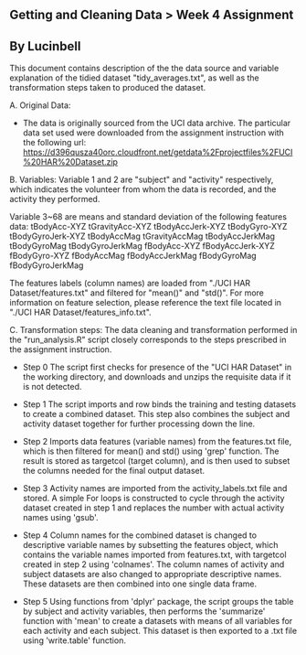 ## Getting and Cleaning Data > Week 4 Assignment
## By Lucinbell

This document contains description of the the data source and variable explanation
of the tidied dataset "tidy_averages.txt", as well as the transformation steps
taken to produced the dataset.

A. Original Data:
- The data is originally sourced from the UCI data archive. The particular
 data set used were downloaded from the assignment instruction with the following
 url: 
 https://d396qusza40orc.cloudfront.net/getdata%2Fprojectfiles%2FUCI%20HAR%20Dataset.zip

B. Variables:
Variable 1 and 2 are "subject" and "activity" respectively, which indicates the
volunteer from whom the data is recorded, and the activity they performed.

Variable 3~68 are means and standard deviation of the following features data:
  tBodyAcc-XYZ
  tGravityAcc-XYZ
  tBodyAccJerk-XYZ
  tBodyGyro-XYZ
  tBodyGyroJerk-XYZ
  tBodyAccMag
  tGravityAccMag
  tBodyAccJerkMag
  tBodyGyroMag
  tBodyGyroJerkMag
  fBodyAcc-XYZ
  fBodyAccJerk-XYZ
  fBodyGyro-XYZ
  fBodyAccMag
  fBodyAccJerkMag
  fBodyGyroMag
  fBodyGyroJerkMag

The features labels (column names) are loaded from "./UCI HAR Dataset/features.txt" 
and filtered for "mean()" and "std()". For more information on feature selection,
please reference the text file located in "./UCI HAR Dataset/features_info.txt".

C. Transformation steps:
The data cleaning and transformation performed in the "run_analysis.R" script
closely corresponds to the steps prescribed in the assignment instruction.
  - Step 0
    The script first checks for presence of the "UCI HAR Dataset" in the working
    directory, and downloads and unzips the requisite data if it is not detected.
    
  - Step 1
    The script imports and row binds the training and testing datasets to create
    a combined dataset. This step also combines the subject and activity dataset
    together for further processing down the line.
    
  - Step 2
    Imports data features (variable names) from the features.txt file, which
    is then filtered for mean() and std() using 'grep' function. The result is 
    stored as targetcol (target column), and is then used to subset the columns
    needed for the final output dataset.
    
  - Step 3
    Activity names are imported from the activity_labels.txt file and stored. A
    simple For loops is constructed to cycle through the activity dataset created
    in step 1 and replaces the number with actual activity names using 'gsub'.
    
  - Step 4
    Column names for the combined dataset is changed to descriptive variable
    names by subsetting the features object, which contains the variable names
    imported from features.txt, with targetcol created in step 2 using 'colnames'.
    The column names of activity and subject datasets are also changed to 
    appropriate descriptive names.
    These datasets are then combined into one single data frame.
    
  - Step 5
    Using functions from 'dplyr' package, the script groups the table by subject
    and activity variables, then performs the 'summarize' function with 'mean'
    to create a datasets with means of all variables for each activity and each
    subject.
    This dataset is then exported to a .txt file using 'write.table' function.
    
